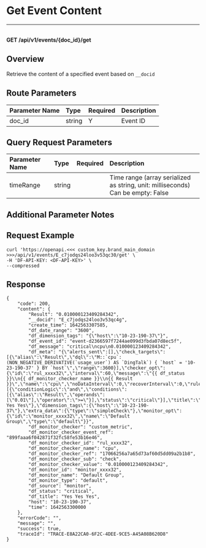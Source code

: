 # Get Event Content

---

<br />**GET /api/v1/events/\{doc_id\}/get**

## Overview
Retrieve the content of a specified event based on `__docid`



## Route Parameters

| Parameter Name | Type   | Required | Description          |
|:--------------|:-------|:---------|:---------------------|
| doc_id        | string | Y        | Event ID             |


## Query Request Parameters

| Parameter Name | Type   | Required | Description              |
|:--------------|:-------|:---------|:-------------------------|
| timeRange     | string |          | Time range (array serialized as string, unit: milliseconds)<br>Can be empty: False <br> |

## Additional Parameter Notes



## Request Example
```shell
curl 'https://openapi.<<< custom_key.brand_main_domain >>>/api/v1/events/E_c7jodqs24loo3v53qc30/get' \
-H 'DF-API-KEY: <DF-API-KEY>' \
--compressed 
```




## Response
```shell
{
    "code": 200,
    "content": {
        "Result": "0.010000123409284342",
        "__docid": "E_c7jodqs24loo3v53qc4g",
        "create_time": 1642563307585,
        "df_date_range": "3600",
        "df_dimension_tags": "{\"host\":\"10-23-190-37\"}",
        "df_event_id": "event-d2366597f7244ae099d3fbda07d8ec5f",
        "df_message": "critical\ncpu\n0.010000123409284342",
        "df_meta": "{\"alerts_sent\":[],\"check_targets\":[{\"alias\":\"Result\",\"dql\":\"M::`cpu`:(NON_NEGATIVE_DERIVATIVE(`usage_user`) AS `DingTalk`) { `host` = '10-23-190-37' } BY `host`\",\"range\":3600}],\"checker_opt\":{\"id\":\"rul_xxxx32\",\"interval\":60,\"message\":\"{{ df_status }}\\n{{ df_monitor_checker_name }}\\n{{ Result }}\",\"name\":\"cpu\",\"noDataInterval\":0,\"recoverInterval\":0,\"rules\":[{\"conditionLogic\":\"and\",\"conditions\":[{\"alias\":\"Result\",\"operands\":[\"0.01\"],\"operator\":\">=\"}],\"status\":\"critical\"}],\"title\":\"Yes Yes Yes\"},\"dimension_tags\":{\"host\":\"10-23-190-37\"},\"extra_data\":{\"type\":\"simpleCheck\"},\"monitor_opt\":{\"id\":\"monitor_xxxx32\",\"name\":\"Default Group\",\"type\":\"default\"}}",
        "df_monitor_checker": "custom_metric",
        "df_monitor_checker_event_ref": "899faaa6f042871f32fc58fe53b16e46",
        "df_monitor_checker_id": "rul_xxxx32",
        "df_monitor_checker_name": "cpu",
        "df_monitor_checker_ref": "17066256a7a65d73af60d5dd09a2b1b8",
        "df_monitor_checker_sub": "check",
        "df_monitor_checker_value": "0.010000123409284342",
        "df_monitor_id": "monitor_xxxx32",
        "df_monitor_name": "Default Group",
        "df_monitor_type": "default",
        "df_source": "monitor",
        "df_status": "critical",
        "df_title": "Yes Yes Yes",
        "host": "10-23-190-37",
        "time": 1642563300000
    },
    "errorCode": "",
    "message": "",
    "success": true,
    "traceId": "TRACE-E8A22CA0-6F2C-4DEE-9CE5-A45A08B620D8"
} 
```